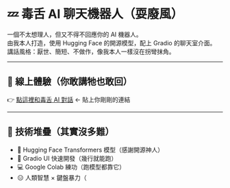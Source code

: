 # 💤 毒舌 AI 聊天機器人（耍廢風）

一個不太想理人，但又不得不回應你的 AI 機器人。  
由我本人打造，使用 Hugging Face 的開源模型，配上 Gradio 的聊天室介面。  
講話風格：厭世、簡短、不做作，像我本人一樣沒在拐彎抹角。

---

## 🔗 線上體驗（你敢講牠也敢回）
👉 [點這裡和毒舌 AI 對話](https://你的gradio.live網址) ← 貼上你剛剛的連結

---

## 🧠 技術堆疊（其實沒多難）

- 🤗 Hugging Face Transformers 模型（感謝開源神人）
- 🧪 Gradio UI 快速開發（幾行就能跑）
- 💻 Google Colab 練功（跑模型都靠它）
- 😑 人類智慧 × 鍵盤暴力（
